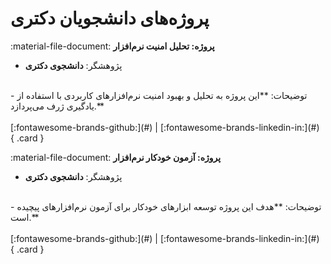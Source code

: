 # پروژه‌های دانشجویان دکتری

<div class="flex w-full" markdown>

<!-- 1 -->
:material-file-document: __پروژه: تحلیل امنیت نرم‌افزار__
<br/>
- پژوهشگر:
**دانشجوی دکتری**
<br/>
- توضیحات:
**این پروژه به تحلیل و بهبود امنیت نرم‌افزارهای کاربردی با استفاده از یادگیری ژرف می‌پردازد.**
<br/>
<br/>
[:fontawesome-brands-github:](#)
|
[:fontawesome-brands-linkedin-in:](#)
{ .card }

<!-- 2 -->
:material-file-document: __پروژه: آزمون خودکار نرم‌افزار__
<br/>
- پژوهشگر:
**دانشجوی دکتری**
<br/>
- توضیحات:
**هدف این پروژه توسعه ابزارهای خودکار برای آزمون نرم‌افزارهای پیچیده است.**
<br/>
<br/>
[:fontawesome-brands-github:](#)
|
[:fontawesome-brands-linkedin-in:](#)
{ .card }

</div>